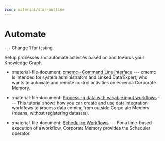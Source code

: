 ```yaml
---
icon: material/star-outline
---
```

# Automate
--- Change 1 for testing 

Setup processes and automate activities based on and towards your Knowledge Graph.

- :material-file-document: [cmemc - Command Line Interface](./cmemc-command-line-interface) --- cmemc is intended for system administrators and Linked Data Expert, who wants to automate and remote control activities on eccenca Corporate Memory.

- :material-file-document: [Processing data with variable input workflows](../build/processing-data-with-variable-input-workflows) --- This tutorial shows how you can create and use data integration workflows to process data coming from outside Corporate Memory (means, without registering datasets).

- :material-file-document: [Scheduling Workflows](./scheduling-workflows) --- For a time-based execution of a workflow, Corporate Memory provides the Scheduler operator.
